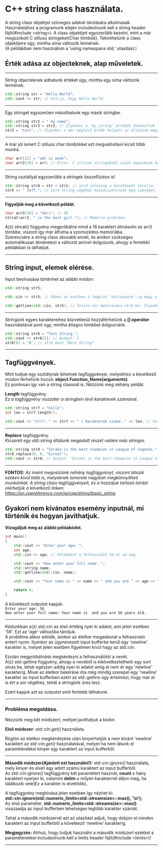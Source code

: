 # C++ string class használata.

A string class objektjei szöveges adatok tárolására alkalmasak. 
Használatához a programunk elején includeolnunk kell a string header fájlt(#include \<string\>).
A class objektjeit egyszerűbb kezelni, mint a már megszokott C stílusú stringeket(Char tömbök).
Tekinthetünk a class objektjeire úgy, mintha sima változók lennének.    
(A példákban nem használom a 'using namespace std;' utasítást.)

## Érték adása az objecteknek, alap műveletek.
----------------------------------------------------------------------------------------------------------------------------------------
String objecteknek adhatunk értéket úgy, mintha egy sima változók lennének.
```cpp
std::string str = "Hello World";
std::cout << str; // Kiírja, hogy Hello World.
```
----------------------------------------------------------------------------------------------------------------------------------------
Egy stringet egyszerűen másolhatunk egy másik stringbe.
```cpp
std::string str2 = " my name";
std::string str3 = str2; // Ilyenkor a 'my_string' értékét átmásoltuk 'str2'-be.
str3 = "test"; // Ilyenkor a már meglévő érték helyett az általunk megadottat fogja tárolni.
```
----------------------------------------------------------------------------------------------------------------------------------------
A már jól ismert C stílusú char tömbökkel ezt megvalósítani kicsit több munka.
```C
char arr[22] = "adc is weak";
char arr2[20] = arr; // Error. C stílusú stringeknél saját magunknak kellene átmásolni az értékel például egy strcpy() függvénnyel. 
 ```
---------------------------------------------------------------------------------------------------------------------------------------
String osztállyal egyszerűbb a stringek összefűzése is!
```cpp
std::string str4 = str + str2; // str4 jelenleg a következőt tárolja: "Hello World my name".
str4 += " Jeff."; // str4 string végéhez hozzácsatoltunk még szöveget.
```
----------------------------------------------------------------------------------------------------------------------------------------
**Figyeljük meg a következő példát.**
```C
char arr3[10] = "ahri"; // OK
strcat(arr3, " is the best girl."); // Memória probléma.
 ```
A(z) strcat() függvény megpróbálná mind a 18 karaktert átmásolni az arr3 tömbbe, viszont így már átfutna a szomszédos memóriába.    
Szerencsére a string class okosabb ennél, és amikor szükséges automatikusan átméretezi a változót amivel dolgozunk, ahogy a fentebbi példákban is láthatjuk.

---------------------------------------------------------------------------------------------------------------------------------------

## String input, elemek elérése.

Input beolvasása történhet az alábbi módon:
```cpp
std::string str5;

std::cin >> str5; // Ebben az esetben a legelső 'whitespace'-ig megy a cin, és azt olvassuk be str5-be.

std::getline(std::cin, str5); // Teljes sor beolvasása str5-be. Ilyenkor a "newline" karakterig olvasunk be adatot a változónkba.
```
----------------------------------------------------------------------------------------------------------------------------------------
Stringünk egyes karaktereihez közvetlenül hozzáférhetünk a **[] operátor** használatával pont úgy, mintha átlagos tömbbel dolgoznánk.
```cpp
std::string str6 = "Test String.";
std::cout << str6[5]; // Output: S
str6[0] = 'B'; // str6 most "Best String"
 ```
----------------------------------------------------------------------------------------------------------------------------------------
## Tagfüggvények.
Mint tudjuk egy osztálynak lehetnek tagfüggvényei, melyekhez a következő módon férhetünk hozzá: **object.Function_Name(arguments)**    
Ez pontosan így van a string classnál is. Nézzünk meg néhány példát.

**Length** tagfüggvény.    
*Ez a tagfüggvény visszatér a stringben lévő karakterek számával.*

```cpp
std::string str7 = "hello";
int len = str7.length();

std::cout << "str7: " << str7 << " | Karakterek szama: " << len; // Output: "str7: hello | Karakterek szama: 5"
 ```
---------------------------------------------------------------------------------------------------------------------------------------- 
**Replace** tagfüggvény.    
*Kicseréli egy std::string általunk megadott részét valami más stringre.*
```cpp
std::string str8 = "Soraka is the best champion in League of Legends.";
str8.replace(0, 6, "Ezreal");
std::cout << str8; // Output: "Ezreal is the best champion in League of Legends."
```
----------------------------------------------------------------------------------------------------------------------------------------
**FONTOS:** *Az imént megnéztünk néhány tagfüggvényt, viszont létezik ezeken kívül több is, melyeknek ismerete nagyban megkönnyítheti munkánkat. A string class tagfüggvényeit, és a hozzájuk tartozó leírást elérhetjük a következő linken: https://en.cppreference.com/w/cpp/string/basic_string*


## Gyakori nem kívánatos esemény inputnál, mi történik és hogyan javíthatjuk.

**Vizsgáljuk meg az alábbi példakódot.**

```cpp
int main() 
{
	std::cout << "Enter your age: ";
	int age;
	std::cin >> age; // Példaként a felhasználó 56-ot ad meg.

	std::cout << "Now enter your full name: ";
	std::string name;
	std::getline(std::cin, name);

	std::cout << "Your name is " << name << " and you are " << age << " years old.\n";

	return 0;
}
```    
A következő outputot kapjuk:    
`Enter your age: 56`    
`Now enter your full name: Your name is  and you are 56 years old.`

----------------------------------------------------------------------------------------------------------------------------------------
Kódunkban a(z) std::cin az első értékig nyer ki adatot, ami jelen esetben '56'. Ezt az 'age' változóba tároljuk.    
A probléma akkor adódik, amikor az életkor megadásnál a felhasználó entert nyom. Ilyenkor az úgynevezett input bufferbe kerül egy 'newline' karakter is, melyet jelen esetben figyelmen kívül hagy az std::cin.

Ezután megpróbálnánk megkérdezni a felhasználótól a nevét.    
A(z) std::getline függvény, ahogy a nevéből is kikövetkeztethető egy sort olvas be, tehát egészen addig nyer ki adatot amíg el nem ér egy 'newline' karakterig. Mivel az életkor bekérése óta még mindíg szerepel egy 'newline' karakter az input bufferben ezért az std::getline úgy értelmezi, hogy már el is ért a sor végéhez, tehát a stringünk üres lesz.    
    
Ezért kapjuk azt az outputot amit fentebb láthatunk.    

----------------------------------------------------------------------------------------------------------------------------------------
### Probléma megoldása.

Nézzünk meg két módszert, mellyel javíthatjuk a kódot.    
    
**Első módszer:** *std::cin.get()* használata.    

Rögtön az életkor megkérdezése után kinyerhetjük a nem kívánt 'newline' karaktert az *std::cin.get()* használatával, melyet ha nem látunk el paraméterekkel kinyer egy karaktert az input bufferből.    
    
----------------------------------------------------------------------------------------------------------------------------------------
    
**Második módszer(Ajánlott ezt használni!):** *std::cin.ignore()* használata, mely kinyer és elvet egy adott számú karaktert az input bufferből.    
Az *std::cin.ignore()* tagfüggvény két paramétert használ; **count =** hány karaktert nyerjen ki, valamint **delim =** milyen karakternél álljon meg, ha találkozik vele(Ez a karakter is elvetődik).    
    
A tagfüggvény meghívása jelen esetben így nézhet ki: **std::cin.ignore(std::numeric_limits\<std::streamsize\>::max(), '\n');**    
Az első paraméter, **std::numeric_limits\<std::streamsize\>::max()** visszaadja az input bufferben lehetséges legtöbb karakter számát.    
    
Tehát a második módszerrel azt az utasítást adjuk, hogy dobjon el minden karaktert az input bufferből a következő 'newline' karakterig.    
     
**Megjegyzés:** Ahhoz, hogy tudjuk használni a második módszert ezekkel a paraméterekkel includeolnunk kell a limits header fájlt(#include \<limits\>)!

----------------------------------------------------------------------------------------------------------------------------------------











